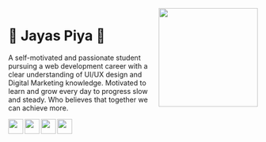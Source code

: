 <img align='right' src='https://github.com/zayazzp/zayazzp/blob/master/assets/markdown/github.gif' width='200"'>

# :pizza: Jayas Piya :pizza:

A self-motivated and passionate student pursuing a web development career with a clear understanding of UI/UX design and Digital Marketing knowledge. Motivated to learn and grow every day to progress slow and steady. Who believes that together we can achieve more.

[<img align='left' src='https://github.com/zayazzp/zayazzp/blob/master/assets/icons/facebook.png' width='30"'>][facebook]
[<img align='left' src='https://github.com/zayazzp/zayazzp/blob/master/assets/icons/instagram.png' width='30"'>][instagram]
[<img align='left' src='https://github.com/zayazzp/zayazzp/blob/master/assets/icons/linkedin.png' width='30"'>][linkedin]
[<img align='left' src='https://github.com/zayazzp/zayazzp/blob/master/assets/icons/twitter.png' width='30"'>][twitter]

[facebook]: https://www.facebook.com/Zayazz.p
[instagram]: https://www.instagram.com/zayazz.p/
[linkedin]: https://www.linkedin.com/in/jayas-piya-b58040159/
[twitter]: https://twitter.com/PiyaJayas
